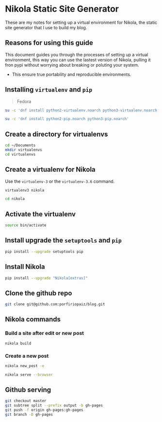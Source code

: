 # Nikola Static Site Generator

These are my notes for setting up a virtual environment for Nikola, the static
site generator that I use to build my blog.

## Reasons for using this guide

This document guides you through the processes of setting up a virtual
environment, this way you can use the lastest version of Nikola, pulling it
fron pypi without worrying about breaking or poluting your system.

- This ensure true portability and reproducible environments.

## Installing `virtualenv` and `pip`

> Fedora

```sh
su -c 'dnf install python2-virtualenv.noarch python3-virtualenv.noarch'
```

```sh
su -c 'dnf install python2-pip.noarch python3-pip.noarch'
```

## Create a directory for virtualenvs

```sh
cd ~/Documents
mkdir virtualenvs
cd virtualenvs
```

## Create a virtualenv for Nikola

Use the `virtualenv-3` or the `virtualenv-3.6` command.

```sh
virtualenv3 nikola
```

```sh
cd nikola
```

## Activate the virtualenv

```sh
source bin/activate
```

## Install upgrade the `setuptools` and `pip`

```sh
pip install --upgrade setuptools pip
```

## Install Nikola

```sh
pip install --upgrade "Nikola[extras]"
```

## Clone the github repo

```sh
git clone git@github.com:porfiriopaiz/blog.git
```

## Nikola commands

### Build a site after edit or new post

```sh
nikola build
```

### Create a new post

```sh
nikola new_post -e
```

```sh
nikola serve --browser
```

## Github serving

```sh
git checkout master
git subtree split --prefix output -b gh-pages
git push -f origin gh-pages:gh-pages
git branch -D gh-pages
```
